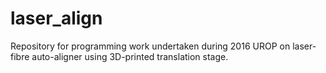 # laser_align

Repository for programming work undertaken during 2016 UROP on laser-fibre auto-aligner using 3D-printed translation stage.
